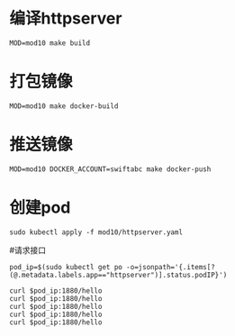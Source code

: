# 编译httpserver
```
MOD=mod10 make build
```
# 打包镜像
```
MOD=mod10 make docker-build
```

# 推送镜像
```
MOD=mod10 DOCKER_ACCOUNT=swiftabc make docker-push
```

# 创建pod
```
sudo kubectl apply -f mod10/httpserver.yaml
```

#请求接口
```
pod_ip=$(sudo kubectl get po -o=jsonpath='{.items[?(@.metadata.labels.app=="httpserver")].status.podIP}')

curl $pod_ip:1880/hello
curl $pod_ip:1880/hello
curl $pod_ip:1880/hello
curl $pod_ip:1880/hello
curl $pod_ip:1880/hello
```
